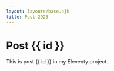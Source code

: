 ```yaml
---
layout: layouts/base.njk
title: Post 2925
---
```


# Post {{ id }}

This is post {{ id }} in my Eleventy project.
